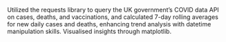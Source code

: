 Utilized the requests library to query the UK government’s COVID data API on cases, deaths, and vaccinations, and calculated 7-day rolling averages for new daily cases and deaths, enhancing trend analysis with datetime manipulation skills. Visualised insights through matplotlib.
